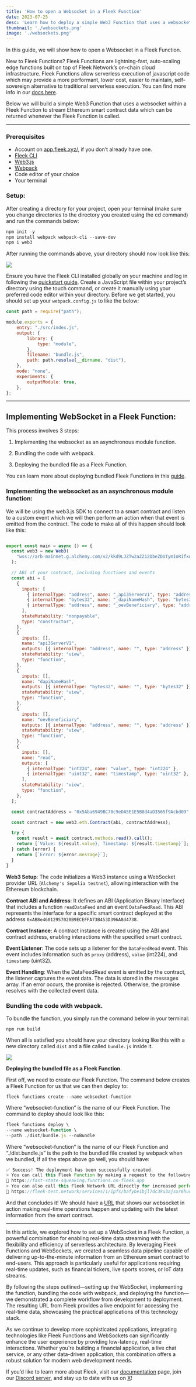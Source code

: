 ```yaml
---
title: 'How to open a Websocket in a Fleek Function'
date: 2023-07-25
desc: 'Learn how to deploy a simple Web3 Function that uses a websocket within a Fleek Function to stream Ethereum smart contract data'
thumbnail: './websockets.png'
image: './websockets.png'
---
```


In this guide, we will show how to open a Websocket in a Fleek Function.

New to Fleek Functions? Fleek Functions are lightning-fast, auto-scaling edge functions built on top of Fleek Network’s on-chain cloud infrastructure. Fleek Functions allow serverless execution of javascript code which may provide a more performant, lower cost, easier to maintain, self-sovereign alternative to traditional serverless execution. You can find more info in our <u>[docs here](https://fleek.xyz/docs/platform/fleek-functions/)</u>.

Below we will build a simple Web3 Function that uses a websocket within a Fleek Function to stream Ethereum smart contract data which can be returned whenever the Fleek Function is called.

---

### **Prerequisites**

- Account on <u>[app.fleek.xyz/](https://app.fleek.xyz/)</u>, if you don’t already have one.
- <u>[Fleek CLI](https://fleek.xyz/docs/cli/)</u>
- <u>[Web3.js](https://www.npmjs.com/package/web3)</u>
- <u>[Webpack](https://webpack.js.org/guides/getting-started/#basic-setup)</u>
- Code editor of your choice
- Your terminal

### **Setup:**

After creating a directory for your project, open your terminal (make sure you change directories to the directory you created using the cd command) and run the commands below:

```jsx
npm init -y
npm install webpack webpack-cli --save-dev
npm i web3
```

After running the commands above, your directory should now look like this:

![](./directoryws.png)

Ensure you have the Fleek CLI installed globally on your machine and log in following the <u>[quickstart guide](https://fleek.xyz/docs/cli/)</u>. Create a JavaScript file within your project’s directory using the touch command, or create it manually using your preferred code editor within your directory. Before we get started, you should set up your `webpack.config.js` to like the below:

```jsx
const path = require("path");

module.exports = {
	entry: "./src/index.js",
	output: {
		library: {
			type: "module",	
		},
		filename: "bundle.js",
		path: path.resolve(__dirname, "dist"),
	},
	mode: "none",
	experiments: {
		outputModule: true,
	},
};
```

---

## Implementing WebSocket in a Fleek Function:

This process involves 3 steps:

1. Implementing the websocket as an asynchronous module function.

2. Bundling the code with webpack.

3. Deploying the bundled file as a Fleek Function.

You can learn more about deploying bundled Fleek Functions in this <u>[guide](https://fleek.xyz/guides/running-bundled-webpack-functions-on-fleek/)</u>.

### **Implementing the websocket as an asynchronous module function:**

We will be using the web3.js SDK to connect to a smart contract and listen to a custom event which we will then perform an action when that event is emitted from the contract. The code to make all of this happen should look like this:

```jsx

export const main = async () => {
  const web3 = new Web3(
    "wss://arb-mainnet.g.alchemy.com/v2/kkd9LJZTw2aZZ12DbeZDUTymIoRifxqW"
  );

  // ABI of your contract, including functions and events
  const abi = [
    {
      inputs: [
        { internalType: "address", name: "_api3ServerV1", type: "address" },
        { internalType: "bytes32", name: "_dapiNameHash", type: "bytes32" },
        { internalType: "address", name: "_oevBeneficiary", type: "address" },
      ],
      stateMutability: "nonpayable",
      type: "constructor",
    },
    {
      inputs: [],
      name: "api3ServerV1",
      outputs: [{ internalType: "address", name: "", type: "address" }],
      stateMutability: "view",
      type: "function",
    },
    {
      inputs: [],
      name: "dapiNameHash",
      outputs: [{ internalType: "bytes32", name: "", type: "bytes32" }],
      stateMutability: "view",
      type: "function",
    },
    {
      inputs: [],
      name: "oevBeneficiary",
      outputs: [{ internalType: "address", name: "", type: "address" }],
      stateMutability: "view",
      type: "function",
    },
    {
      inputs: [],
      name: "read",
      outputs: [
        { internalType: "int224", name: "value", type: "int224" },
        { internalType: "uint32", name: "timestamp", type: "uint32" },
      ],
      stateMutability: "view",
      type: "function",
    },
  ];

  const contractAddress = "0x5Aba6949BC70c9eDA5E1E5B8d4aD3565f9Acbd09";

  const contract = new web3.eth.Contract(abi, contractAddress);

  try {
    const result = await contract.methods.read().call();
    return [`Value: ${result.value}, Timestamp: ${result.timestamp}`];
  } catch (error) {
    return [`Error: ${error.message}`];
  }
}
```

**Web3 Setup**: The code initializes a Web3 instance using a WebSocket provider URL (`Alchemy's Sepolia testnet`), allowing interaction with the Ethereum blockchain.

**Contract ABI and Address**: It defines an ABI (Application Binary Interface) that includes a function `readDataFeed` and an event `DataFeedRead`. This ABI represents the interface for a specific smart contract deployed at the address `0xAB8e46012957020B9ECEFFA73B453D396A8d4738`.

**Contract Instance**: A contract instance is created using the ABI and contract address, enabling interactions with the specified smart contract.

**Event Listener**: The code sets up a listener for the `DataFeedRead` event. This event includes information such as `proxy` (address), `value` (int224), and `timestamp` (uint32).

**Event Handling**: When the DataFeedRead event is emitted by the contract, the listener captures the event data. The data is stored in the messages array. If an error occurs, the promise is rejected. Otherwise, the promise resolves with the collected event data.

### **Bundling the code with webpack.**

To bundle the function, you simply run the command below in your terminal:

```
npm run build
```

When all is satisfied you should have your directory looking like this with a new directory called `dist` and a file called `bundle.js` inside it.

![](./demo.png)

**Deploying the bundled file as a Fleek Function.**

First off, we need to create our Fleek Function. The command below creates a Fleek Function for us that we can then deploy to:

```
fleek functions create --name websocket-function
```

Where “websocket-function” is the name of our Fleek Function. The command to deploy should look like this:

```jsx
fleek functions deploy \
--name websocket-function \
--path ./dist/bundle.js --noBundle
```

Where “websocket-function” is the name of our Fleek Function and “./dist.bundle.js” is the path to the bundled file created by webpack when we bundled, If all the steps above go well, you should have:

```jsx
✅ Success! The deployment has been successfully created.
> You can call this Fleek Function by making a request to the following URL
🔗 https://fast-state-squeaking.functions.on-fleek.app
> You can also call this Fleek Network URL directly for increased performance (please keep in mind you will not be able to deactivate this link)
🔗 https://fleek-test.network/services/1/ipfs/bafybeibjl7dc3ku3ajsxr6huomiwies5xrxvj26dnfwdrotdj5u5uveepy
```

And that concludes it! We should have a <u>[URL](https://fast-state-squeaking.functions.on-fleek.app/)</u> that shows our websocket in action making real-time operations happen and updating with the latest information from the smart contract.

---

In this article, we explored how to set up a WebSocket in a Fleek Function, a powerful combination for enabling real-time data streaming with the flexibility and efficiency of serverless architecture. By leveraging Fleek Functions and WebSockets, we created a seamless data pipeline capable of delivering up-to-the-minute information from an Ethereum smart contract to end-users. This approach is particularly useful for applications requiring real-time updates, such as financial tickers, live sports scores, or IoT data streams.

By following the steps outlined—setting up the WebSocket, implementing the function, bundling the code with webpack, and deploying the function—we demonstrated a complete workflow from development to deployment. The resulting URL from Fleek provides a live endpoint for accessing the real-time data, showcasing the practical applications of this technology stack.

As we continue to develop more sophisticated applications, integrating technologies like Fleek Functions and WebSockets can significantly enhance the user experience by providing low-latency, real-time interactions. Whether you're building a financial application, a live chat service, or any other data-driven application, this combination offers a robust solution for modern web development needs.

If you’d like to learn more about Fleek, visit our <u>[documentation](https://docs.fleek.xyz/docs)</u> page, join our <u>[Discord server](https://discord.gg/fleek)</u>, and stay up to date with us on <u>[X](https://twitter.com/fleek/)</u>!